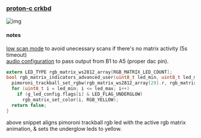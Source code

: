 ### [proton-c crkbd](https://github.com/waffle87/waffle_corne)
![img](https://i.imgur.com/ob8D0hY.jpeg)

#### notes
[low scan mode](https://github.com/waffle87/qmk.me/blob/master/keymaps/crkbd/keymap.c#L24-#L46) to avoid unecessary scans if there's no matrix activity (5s timeout)\
[audio configuration](https://github.com/waffle87/qmk.me/blob/master/keymaps/crkbd/keymap.c#L49-#L57) to pass output from B1 to A5 (proper dac pin).
```c
extern LED_TYPE rgb_matrix_ws2812_array[RGB_MATRIX_LED_COUNT];
bool rgb_matrix_indicators_advanced_user(uint8_t led_min, uint8_t led_max) {
  pimoroni_trackball_set_rgbw(rgb_matrix_ws2812_array[29].r, rgb_matrix_ws2812_array[29].g, rgb_matrix_ws2812_array[29].b, 0);
  for (uint8_t i = led_min; i <= led_max; i++)
    if (g_led_config.flags[i] & LED_FLAG_UNDERGLOW)
      rgb_matrix_set_color(i, RGB_YELLOW);
  return false;
}
```
above snippet aligns pimoroni trackball rgb led with the active rgb matrix animation, & sets the underglow leds to yellow.
